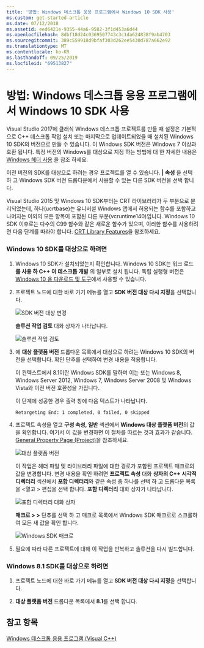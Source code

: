 ```yaml
---
title: '방법: Windows 데스크톱 응용 프로그램에서 Windows 10 SDK 사용'
ms.custom: get-started-article
ms.date: 07/12/2018
ms.assetid: eed6421e-9355-44a6-9582-3f1d453a6d44
ms.openlocfilehash: 8dbf18d24c0369507743c3c1da624838f9ab4703
ms.sourcegitcommit: 389c559918d9bfaf303d262ee5430d787a662e92
ms.translationtype: MT
ms.contentlocale: ko-KR
ms.lasthandoff: 09/25/2019
ms.locfileid: "69513827"
---
```

# <a name="how-to-use-the-windows-10-sdk-in-a-windows-desktop-application"></a>방법: Windows 데스크톱 응용 프로그램에서 Windows 10 SDK 사용

Visual Studio 2017에 클래식 Windows 데스크톱 프로젝트를 만들 때 설정은 기본적으로 C++ 데스크톱 작업 설치 또는 마지막으로 업데이트되었을 때 설치된 Windows 10 SDK의 버전으로 만들 수 있습니다. 이 Windows SDK 버전은 Windows 7 이상과 호환 됩니다. 특정 버전의 Windows를 대상으로 지정 하는 방법에 대 한 자세한 내용은 [Windows 헤더 사용](/windows/win32/WinProg/using-the-windows-headers) 을 참조 하세요.

이전 버전의 SDK를 대상으로 하려는 경우 프로젝트를 열 수 있습니다. **| 속성** 을 선택 하 고 Windows SDK 버전 드롭다운에서 사용할 수 있는 다른 SDK 버전을 선택 합니다.

Visual Studio 2015 및 Windows 10 SDK부터는 CRT 라이브러리가 두 부분으로 분리되었는데, 하나(ucrtbase)는 유니버설 Windows 앱에서 허용되는 함수를 포함하고 나머지는 이외의 모든 항목이 포함된 다른 부분(vcruntime140)입니다. Windows 10 SDK 이후로는 다수의 C99 함수와 같은 새로운 함수가 있으며, 이러한 함수를 사용하려면 다음 단계를 따라야 합니다. [CRT Library Features](../c-runtime-library/crt-library-features.md)을 참조하세요.

### <a name="to-target-the-windows-10-sdk"></a>Windows 10 SDK를 대상으로 하려면

1. Windows 10 SDK가 설치되었는지 확인합니다. Windows 10 SDK는 워크 로드 **를 사용 하 C++ 여 데스크톱 개발** 의 일부로 설치 됩니다. 독립 실행형 버전은 [Windows 10 용 다운로드 및 도구](https://developer.microsoft.com/windows/downloads)에서 사용할 수 있습니다.

2. 프로젝트 노드에 대한 바로 가기 메뉴를 열고 **SDK 버전 대상 다시 지정**을 선택합니다.

   ![SDK 버전 대상 변경 ](../windows/media/retargetingwindowssdk1.PNG "RetargetingWindowsSDK1")

   **솔루션 작업 검토** 대화 상자가 나타납니다.

   ![솔루션 작업 검토](../windows/media/retargetingwindowssdk2.PNG "RetargetingWindowsSDK2")

3. 에 **대상 플랫폼 버전** 드롭다운 목록에서 대상으로 하려는 Windows 10 SDK의 버전을 선택합니다. 확인 단추를 선택하여 변경 내용을 적용합니다.

   이 컨텍스트에서 8.1이란 Windows SDK를 말하며 이는 또는 Windows 8, Windows Server 2012, Windows 7, Windows Server 2008 및 Windows Vista와 이전 버전 호환성을 가집니다.

   이 단계에 성공한 경우 출력 창에 다음 텍스트가 나타납니다.

   `Retargeting End: 1 completed, 0 failed, 0 skipped`

4. 프로젝트 속성을 열고 **구성 속성, 일반** 섹션에서 **Windows 대상 플랫폼 버전**의 값을 확인합니다. 여기서 이 값을 변경하면 이 절차를 따르는 것과 효과가 같습니다. [General Property Page (Project)](../build/reference/general-property-page-project.md)을 참조하세요.

   ![대상 플랫폼 버전](../windows/media/retargetingwindowssdk3.PNG "RetargetingWindowsSDK3")

   이 작업은 헤더 파일 및 라이브러리 파일에 대한 경로가 포함된 프로젝트 매크로의 값을 변경합니다. 변경 내용을 확인 하려면 **프로젝트 속성** 대화 **상자의 C++ 시각적 디렉터리** 섹션에서 **포함 디렉터리**와 같은 속성 중 하나를 선택 하 고 드롭다운 목록을 \<열고 > 편집을 선택 합니다. **포함 디렉터리** 대화 상자가 나타납니다.

   ![포함 디렉터리 대화 상자](../windows/media/retargetingwindowssdk4.PNG "RetargetingWindowsSDK4")

   **매크로 > >** 단추를 선택 하 고 매크로 목록에서 Windows SDK 매크로로 스크롤하여 모든 새 값을 확인 합니다.

   ![Windows SDK 매크로](../windows/media/retargetingwindowssdk5.PNG "RetargetingWindowsSDK5")

5. 필요에 따라 다른 프로젝트에 대해 이 작업을 반복하고 솔루션을 다시 빌드합니다.

### <a name="to-target-the-windows-81-sdk"></a>Windows 8.1 SDK를 대상으로 하려면

1. 프로젝트 노드에 대한 바로 가기 메뉴를 열고 **SDK 버전 대상 다시 지정**을 선택합니다.

2. **대상 플랫폼 버전** 드롭다운 목록에서 **8.1**를 선택 합니다.

## <a name="see-also"></a>참고 항목

[Windows 데스크톱 응용 프로그램 (Visual C++)](../windows/how-to-use-the-windows-10-sdk-in-a-windows-desktop-application.md)